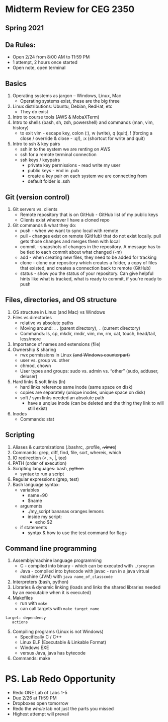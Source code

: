 # Midterm Review for CEG 2350
## Spring 2021

## Da Rules:
- Open 2/24 from 8:00 AM to 11:59 PM
- 1 attempt, 2 hours once started
- Open note, open terminal

## Basics

1. Operating systems as jargon – Windows, Linux, Mac
   - Operating systems exist, these are the big three
2. Linux distributions: Ubuntu, Debian, RedHat, etc
   - They do exist
3. Intro to course tools (AWS & MobaXTerm)
4. Intro to shells (bash, sh, zsh, powershell) and commands (man, vim, history)
   - to exit vim - escape key, colon (:), w (write), q (quit), ! (forcing a close / override & close - :q!), :x (shortcut for write and quit)
5. Intro to ssh & key pairs
   - ssh in to the system we are renting on AWS
   - ssh for a remote terminal connection
   - ssh keys / keypairs 
      - private key permissions - read write my user 
      - public keys - end in .pub
      - create a key pair on each system we are connecting from 
      - default folder is .ssh

## Git (version control)

1. Git servers vs. clients
   - Remote repository that is on GitHub - GitHub list of my public keys
   - Clients exist wherever I have a cloned repo
2. Git commands & what they do:
   - push - when we want to sync local with remote
   - pull - changes exist on remote (GitHub) that do not exist locally.  pull gets those changes and merges them with local
   - commit - snapshots of changes in the repository. A message has to be tied to each commit about what changed (-m)
   - add - when creating new files, they need to be added for tracking
   - clone - clone our repository which creates a folder, a copy of files that existed, and creates a connection back to remote (GitHub)
   - status - show you the status of your repository.  Can give helpful hints like what is tracked, what is ready to commit, if you're ready to push

## Files, directories, and OS structure

1. OS structure in Linux (and Mac) vs Windows
2. Files vs directories
   - relative vs absolute paths
   - Moving around: `..` (parent directory), `.` (current directory)
   - Commands: ls, cp, mkdir, rmdir, vim, mv, rm, cat, touch, head/tail, less/more
3. Importance of names and extensions (file)
4. Ownership & sharing
   - rwx permissions in Linux ~~(and Windows counterpart)~~
   - user vs. group vs. other
   - chmod, chown
   - User types and groups: sudo vs. admin vs. “other” (sudo, adduser, deluser)
5. Hard links & soft links (ln)
   - hard links reference same inode (same space on disk)
   - copies are separately (unique inodes, unique space on disk)
   - soft / sym links needed an absolute path
      - have a unqiue inode (can be deleted and the thing they link to will still exist)
6. Inodes
    - Commands: stat

## Scripting

1. Aliases & customizations (.bashrc, .profile, ~~.vimrc~~)
2. Commands: grep, diff, find, file, sort, whereis, which
3. IO redirection (<, >, |, ~~tee~~)
4. PATH (order of execution)
5. Scripting languages: bash, ~~python~~
    - syntax to run a script
6. Regular expressions (grep, test)
7. Bash language syntax:
    - variables
      - name=90
      - $name
    - arguments
      - ./my_script bananas oranges lemons
      - inside my script:
         - echo $2
    - if statements
      - syntax & how to use the test command for flags

## Command line programming

1. Assembly/machine language programming
   - C - compiled into binary - which can be executed with `./program`
   - Java - compiled into bytecode with javac - run in a java virtual machine (JVM) with `java name_of_classcode`
2. Interpreters (bash, python)
3. Libraries & dynamic linking (loads and links the shared libraries needed by an executable when it is executed)
4. Makefiles
   - run with `make`
   - can call targets with `make target_name`
```
target: dependency
   actions
```
5. Compiling programs (Linux is not Windows)
   - Specifically C / C++
   - Linux ELF (Executable & Linkable Format)
   - Windows EXE
   - versus Java, java has bytecode 
6. Commands: make


# PS. Lab Redo Opportunity
- Redo ONE Lab of Labs 1-5
- Due 2/26 at 11:59 PM
- Dropboxes open tomorrow
- Redo the *whole* lab not just the parts you missed
- Highest attempt will prevail